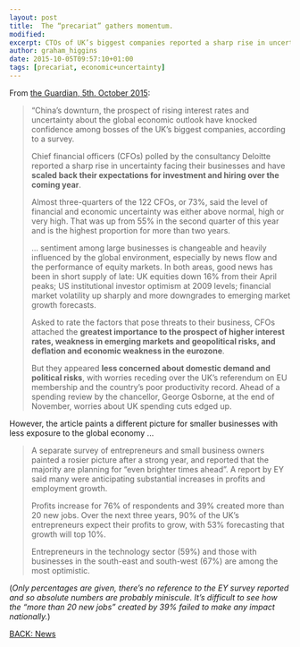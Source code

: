 ```yaml
---
layout: post
title:  The “precariat” gathers momentum.
modified:
excerpt: CTOs of UK’s biggest companies reported a sharp rise in uncertainty facing their businesses and have scaled back their expectations for investment and hiring over the coming year.
author: graham_higgins
date: 2015-10-05T09:57:10+01:00
tags: [precariat, economic+uncertainty]
---
```


From [the Guardian, 5th. October 2015](http://www.theguardian.com/business/2015/oct/05/uk-economy-chinese-downturn-cfo-survey-confidence-interest-rates):

> “China’s downturn, the prospect of rising interest rates and uncertainty about the global economic outlook have knocked confidence among bosses of the UK’s biggest companies, according to a survey.
> 
> Chief financial officers (CFOs) polled by the consultancy Deloitte reported a sharp rise in uncertainty facing their businesses and have **scaled back their expectations for investment and hiring over the coming year**.
> 
> Almost three-quarters of the 122 CFOs, or 73%, said the level of financial and economic uncertainty was either above normal, high or very high. That was up from 55% in the second quarter of this year and is the highest proportion for more than two years.
> 
> ... sentiment among large businesses is changeable and heavily influenced by the global environment, especially by news flow and the performance of equity markets. In both areas, good news has been in short supply of late: UK equities down 16% from their April peaks; US institutional investor optimism at 2009 levels; financial market volatility up sharply and more downgrades to emerging market growth forecasts.
> 
> Asked to rate the factors that pose threats to their business, CFOs attached the **greatest importance to the prospect of higher interest rates, weakness in emerging markets and geopolitical risks, and deflation and economic weakness in the eurozone**.
> 
> But they appeared **less concerned about domestic demand and political risks**, with worries receding over the UK’s referendum on EU membership and the country’s poor productivity record. Ahead of a spending review by the chancellor, George Osborne, at the end of November, worries about UK spending cuts edged up.

However, the article paints a different picture for smaller businesses with less exposure to the global economy  ...


> A separate survey of entrepreneurs and small business owners painted a rosier picture after a strong year, and reported that the majority are planning for “even brighter times ahead”. A report by EY said many were anticipating substantial increases in profits and employment growth.
> 
> Profits increase for 76% of respondents and 39% created more than 20 new jobs. Over the next three years, 90% of the UK’s entrepreneurs expect their profits to grow, with 53% forecasting that growth will top 10%.
> 
> Entrepreneurs in the technology sector (59%) and those with businesses in the south-east and south-west (67%) are among the most optimistic.

(*Only percentages are given, there’s no reference to the EY survey reported and so absolute numbers are probably miniscule. It’s difficult to see how the “more than 20 new jobs” created by 39% failed to make any impact nationally.*)


<div><a markdown="0" href="{{ site.url }}/news" class="btn">BACK: News</a></div>
